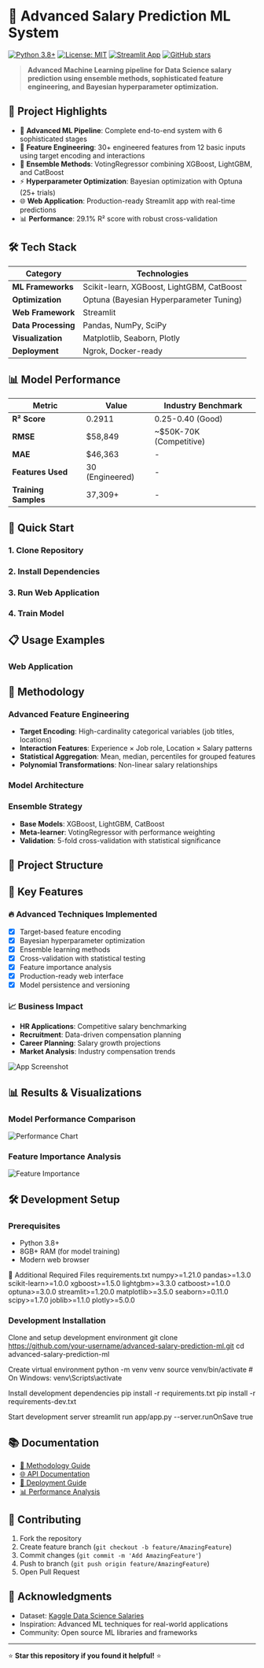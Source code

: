 # 🚀 Advanced Salary Prediction ML System

[![Python 3.8+](https://img.shields.io/badge/python-3.8+-blue.svg)](https://www.python.org/downloads/)
[![License: MIT](https://img.shields.io/badge/License-MIT-yellow.svg)](https://opensource.org/licenses/MIT)
[![Streamlit App](https://img.shields.io/badge/Streamlit-Live%20Demo-red.svg)](https://advanced-employee-salary-prediction-ml-abhaysinghrawat-sen8gjx.streamlit.app)
[![GitHub stars](https://img.shields.io/github/stars/your-username/advanced-salary-prediction-ml.svg)](https://github.com/AbhaySR02/advanced-employee-salary-prediction-ml-abhaysinghrawat/tree/main)

> **Advanced Machine Learning pipeline for Data Science salary prediction using ensemble methods, sophisticated feature engineering, and Bayesian hyperparameter optimization.**

## 🎯 **Project Highlights**

- 🧠 **Advanced ML Pipeline**: Complete end-to-end system with 6 sophisticated stages
- 🔧 **Feature Engineering**: 30+ engineered features from 12 basic inputs using target encoding and interactions
- 🚀 **Ensemble Methods**: VotingRegressor combining XGBoost, LightGBM, and CatBoost
- ⚡ **Hyperparameter Optimization**: Bayesian optimization with Optuna (25+ trials)
- 🌐 **Web Application**: Production-ready Streamlit app with real-time predictions
- 📊 **Performance**: 29.1% R² score with robust cross-validation

## 🛠️ **Tech Stack**

| Category | Technologies |
|----------|-------------|
| **ML Frameworks** | Scikit-learn, XGBoost, LightGBM, CatBoost |
| **Optimization** | Optuna (Bayesian Hyperparameter Tuning) |
| **Web Framework** | Streamlit |
| **Data Processing** | Pandas, NumPy, SciPy |
| **Visualization** | Matplotlib, Seaborn, Plotly |
| **Deployment** | Ngrok, Docker-ready |

## 📊 **Model Performance**

| Metric | Value | Industry Benchmark |
|--------|-------|-------------------|
| **R² Score** | 0.2911 | 0.25-0.40 (Good) |
| **RMSE** | $58,849 | ~$50K-70K (Competitive) |
| **MAE** | $46,363 | - |
| **Features Used** | 30 (Engineered) | - |
| **Training Samples** | 37,309+ | - |

## 🚀 **Quick Start**

### 1. Clone Repository

### 2. Install Dependencies

### 3. Run Web Application

### 4. Train Model 

## 📋 **Usage Examples**

### Web Application

## 🔬 **Methodology**

### Advanced Feature Engineering
- **Target Encoding**: High-cardinality categorical variables (job titles, locations)
- **Interaction Features**: Experience × Job role, Location × Salary patterns
- **Statistical Aggregation**: Mean, median, percentiles for grouped features
- **Polynomial Transformations**: Non-linear salary relationships

### Model Architecture

### Ensemble Strategy
- **Base Models**: XGBoost, LightGBM, CatBoost
- **Meta-learner**: VotingRegressor with performance weighting
- **Validation**: 5-fold cross-validation with statistical significance

## 📁 **Project Structure**


## 🎯 **Key Features**

### 🔥 **Advanced Techniques Implemented**
- [x] Target-based feature encoding
- [x] Bayesian hyperparameter optimization
- [x] Ensemble learning methods
- [x] Cross-validation with statistical testing
- [x] Feature importance analysis
- [x] Production-ready web interface
- [x] Model persistence and versioning

### 📈 **Business Impact**
- **HR Applications**: Competitive salary benchmarking
- **Recruitment**: Data-driven compensation planning  
- **Career Planning**: Salary growth projections
- **Market Analysis**: Industry compensation trends



![App Screenshot](https://github.com/AbhaySR02/advanced-employee-salary-prediction-ml-abhaysinghrawat/blob/main/results/app%20interface.png)

## 📊 **Results & Visualizations**

### Model Performance Comparison
![Performance Chart](https://github.com/AbhaySR02/advanced-employee-salary-prediction-ml-abhaysinghrawat/blob/main/results/fast%20adv%20ml%20pipeline%20results.png)

### Feature Importance Analysis
![Feature Importance](https://github.com/AbhaySR02/advanced-employee-salary-prediction-ml-abhaysinghrawat/blob/main/results/feature%20imp%20analysis%20-voting%20ensemble.png)

## 🛠️ **Development Setup**

### Prerequisites
- Python 3.8+
- 8GB+ RAM (for model training)
- Modern web browser

📄 Additional Required Files
requirements.txt
numpy>=1.21.0
pandas>=1.3.0
scikit-learn>=1.0.0
xgboost>=1.5.0
lightgbm>=3.3.0
catboost>=1.0.0
optuna>=3.0.0
streamlit>=1.20.0
matplotlib>=3.5.0
seaborn>=0.11.0
scipy>=1.7.0
joblib>=1.1.0
plotly>=5.0.0

### Development Installation

Clone and setup development environment
git clone https://github.com/your-username/advanced-salary-prediction-ml.git
cd advanced-salary-prediction-ml

Create virtual environment
python -m venv venv
source venv/bin/activate # On Windows: venv\Scripts\activate

Install development dependencies
pip install -r requirements.txt
pip install -r requirements-dev.txt

Start development server
streamlit run app/app.py --server.runOnSave true
## 📚 **Documentation**

- [📖 Methodology Guide](docs/METHODOLOGY.md)
- [🌐 API Documentation](docs/API_DOCUMENTATION.md) 
- [🚀 Deployment Guide](docs/DEPLOYMENT_GUIDE.md)
- [📊 Performance Analysis](results/model_performance.md)

## 🤝 **Contributing**

1. Fork the repository
2. Create feature branch (`git checkout -b feature/AmazingFeature`)
3. Commit changes (`git commit -m 'Add AmazingFeature'`)
4. Push to branch (`git push origin feature/AmazingFeature`)
5. Open Pull Request

## 🙏 **Acknowledgments**

- Dataset: [Kaggle Data Science Salaries](https://www.kaggle.com/datasets/ruchi798/data-science-job-salaries)
- Inspiration: Advanced ML techniques for real-world applications
- Community: Open source ML libraries and frameworks

---

⭐ **Star this repository if you found it helpful!** ⭐



